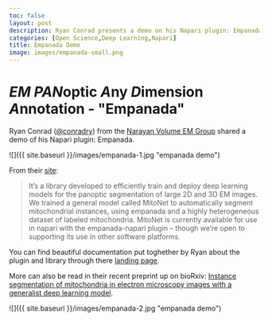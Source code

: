 ```yaml
---
toc: false
layout: post
description: Ryan Conrad presents a demo on his Napari plugin: Empanada
categories: [Open Science,Deep Learning,Napari]
title: Empanada Demo
image: images/empanada-small.png
---
```

# *EM* *PAN*optic *A*ny *D*imension *A*nnotation - "Empanada"
Ryan Conrad ([@conradry](https://github.com/conradry)) from the [Narayan Volume EM Group](https://cmm.ccr.cancer.gov/volume-em/personnel/) shared a demo of his Napari plugin: Empanada.

![]({{ site.baseurl }}/images/empanada-1.jpg "empanada demo")

From their [site](https://volume-em.github.io/empanada):
>It’s a library developed to efficiently train and deploy deep learning models for the panoptic segmentation of large 2D and 3D EM images. We trained a general model called MitoNet to automatically segment mitochondrial instances, using empanada and a highly heterogeneous dataset of labeled mitochondria. MitoNet is currently available for use in napari with the empanada-napari plugin – though we’re open to supporting its use in other software platforms.

You can find beautiful documentation put toghether by Ryan about the plugin and library through there [landing page](https://volume-em.github.io/empanada).

More can also be read in their recent preprint up on bioRxiv: [Instance segmentation of mitochondria in electron microscopy images with a generalist deep learning model](https://www.biorxiv.org/content/10.1101/2022.03.17.484806v2.full).

![]({{ site.baseurl }}/images/empanada-2.jpg "empanada demo")
